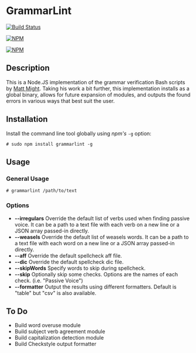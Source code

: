 # GrammarLint

[![Build Status](https://travis-ci.org/johnjones4/grammarlint.svg?branch=master)](https://travis-ci.org/johnjones4/grammarlint)

[![NPM](https://nodei.co/npm/grammarlint.png?downloads=true&downloadRank=true&stars=true)](https://nodei.co/npm/grammarlint/)

[![NPM](https://nodei.co/npm-dl/grammarlint.png)](https://nodei.co/npm/grammarlint/)

## Description

This is a Node.JS implementation of the grammar verification Bash scripts by [Matt Might](http://matt.might.net/articles/shell-scripts-for-passive-voice-weasel-words-duplicates/). Taking his work a bit further, this implementation installs as a global binary, allows for future expansion of modules, and outputs the found errors in various ways that best suit the user.

## Installation

Install the command line tool globally using *npm's* `-g` option:

```
# sudo npm install grammarlint -g
```

## Usage

### General Usage

```
# grammarlint /path/to/text
```

### Options

* **--irregulars** Override the default list of verbs used when finding passive voice. It can be a path to a text file with each verb on a new line or a JSON array passed-in directly.
* **--weasels** Override the default list of weasels words. It can be a path to a text file with each word on a new line or a JSON array passed-in directly.
* **--aff** Override the default spellcheck aff file.
* **--dic** Override the default spellcheck dic file.
* **--skipWords** Specify words to skip during spellcheck.
* **--skip** Optionally skip some checks. Options are the names of each check. (i.e. "Passive Voice")
* **--formatter** Output the results using different formatters. Default is "table" but "csv" is also available.

## To Do

* Build word overuse module
* Build subject verb agreement module
* Build capitalization detection module
* Build Checkstyle output formatter
